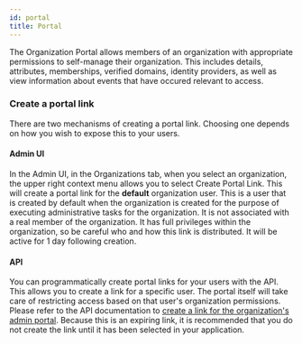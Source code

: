 ```yaml
---
id: portal
title: Portal
---
```


The Organization Portal allows members of an organization with appropriate permissions to self-manage their organization. This includes details, attributes, memberships, verified domains, identity providers, as well as view information about events that have occured relevant to access.

### Create a portal link

There are two mechanisms of creating a portal link. Choosing one depends on how you wish to expose this to your users. 

#### Admin UI

In the Admin UI, in the Organizations tab, when you select an organization, the upper right context menu allows you to select Create Portal Link. This will create a portal link for the **default** organization user. This is a user that is created by default when the organization is created for the purpose of executing administrative tasks for the organization. It is not associated with a real member of the organization. It has full privileges within the organization, so be careful who and how this link is distributed. It will be active for 1 day following creation.

#### API

You can programmatically create portal links for your users with the API. This allows you to create a link for a specific user. The portal itself will take care of restricting access based on that user's organization permissions. Please refer to the API documentation to [create a link for the organization's admin portal](/api/create-a-link-for-the-organizations-admin-portal). Because this is an expiring link, it is recommended that you do not create the link until it has been selected in your application.

